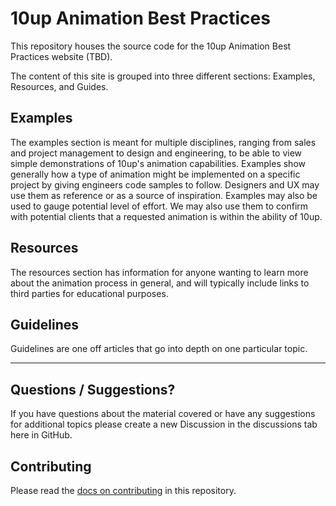 # 10up Animation Best Practices

This repository houses the source code for the 10up Animation Best Practices website (TBD).

The content of this site is grouped into three different sections: Examples, Resources, and Guides.

## Examples

The examples section is meant for multiple disciplines, ranging from sales and project management to design and engineering, to be able to view simple demonstrations of 10up's animation capabilities. Examples show generally how a type of animation might be implemented on a specific project by giving engineers code samples to follow. Designers and UX may use them as reference or as a source of inspiration. Examples may also be used to gauge potential level of effort. We may also use them to confirm with potential clients that a requested animation is within the ability of 10up.

## Resources

The resources section has information for anyone wanting to learn more about the animation process in general, and will typically include links to third parties for educational purposes.

## Guidelines

Guidelines are one off articles that go into depth on one particular topic.

* * * * *

## Questions / Suggestions?

If you have questions about the material covered or have any suggestions for additional topics please create a new Discussion in the discussions tab here in GitHub.

## Contributing

Please read the [docs on contributing](https://github.com/10up/animation-best-practices/CONTRIBUTING.md) in this repository.